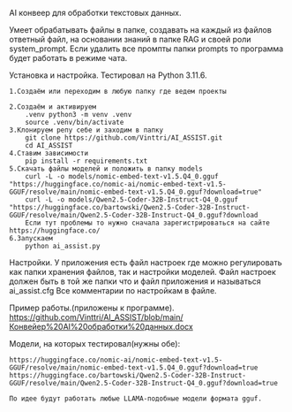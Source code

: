 AI конвеер для обработки текстовых данных.

Умеет обрабатывать файлы в папке, создавать на каждый из файлов ответный файл, на основании знаний в папке RAG и своей роли system_prompt.
Если удалить все промпты папки prompts то программа будет работать в режиме чата.

Установка и настройка. Тестировал на Python 3.11.6.

    1.Создаём или переходим в любую папку где ведем проекты

    2.Создаём и активируем
        .venv python3 -m venv .venv
        source .venv/bin/activate
    3.Клонируем репу себе и заходим в папку
        git clone https://github.com/Vinttri/AI_ASSIST.git
        cd AI_ASSIST
    4.Ставим зависимости
        pip install -r requirements.txt
    5.Скачать файлы моделей и положить в папку models
        curl -L -o models/nomic-embed-text-v1.5.Q4_0.gguf "https://huggingface.co/nomic-ai/nomic-embed-text-v1.5-GGUF/resolve/main/nomic-embed-text-v1.5.Q4_0.gguf?download=true"
        curl -L -o models/Qwen2.5-Coder-32B-Instruct-Q4_0.gguf "https://huggingface.co/bartowski/Qwen2.5-Coder-32B-Instruct-GGUF/resolve/main/Qwen2.5-Coder-32B-Instruct-Q4_0.gguf?download
        Если тут проблемы то нужно сначала зарегистрироваться на сайте https://huggingface.co/
    6.Запускаем
        python ai_assist.py


Настройки.
    У приложения есть файл настроек где можно регулировать как папки хранения файлов, так и настройки моделей. Файл настроек должен быть в той же папки что и файл приложения и называться ai_assist.cfg Все комментарии по настройкам в файле.


Пример работы.(приложены к программе).
    https://github.com/Vinttri/AI_ASSIST/blob/main/Конвейер%20AI%20обработки%20данных.docx

Модели, на которых тестировал(нужны обе):

    https://huggingface.co/nomic-ai/nomic-embed-text-v1.5-GGUF/resolve/main/nomic-embed-text-v1.5.Q4_0.gguf?download=true https://huggingface.co/bartowski/Qwen2.5-Coder-32B-Instruct-GGUF/resolve/main/Qwen2.5-Coder-32B-Instruct-Q4_0.gguf?download=true

    По идее будут работать любые LLAMA-подобные модели формата gguf.
